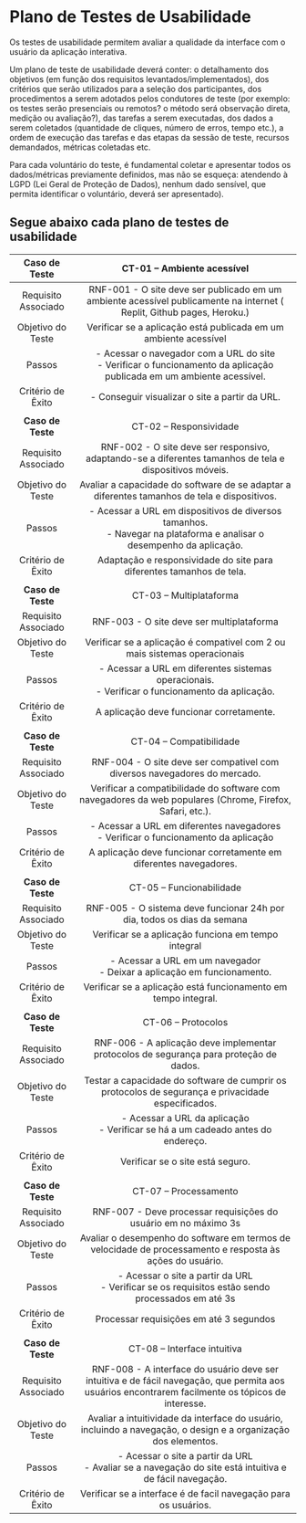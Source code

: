 # Plano de Testes de Usabilidade

Os testes de usabilidade permitem avaliar a qualidade da interface com o usuário da aplicação interativa.

Um plano de teste de usabilidade deverá conter: o detalhamento dos objetivos (em função dos requisitos levantados/implementados), dos critérios que serão utilizados para a seleção dos participantes, dos procedimentos a serem adotados pelos condutores de teste (por exemplo: os testes serão presenciais ou remotos? o método será observação direta, medição ou avaliação?), das tarefas a serem executadas, dos dados a serem coletados (quantidade de cliques, número de erros, tempo etc.), a ordem de execução das tarefas e das etapas da sessão de teste, recursos demandados, métricas coletadas etc.

Para cada voluntário do teste, é fundamental coletar e apresentar todos os dados/métricas previamente definidos, mas não se esqueça: atendendo à LGPD (Lei Geral de Proteção de Dados), nenhum dado sensível, que permita identificar o voluntário, deverá ser apresentado).

## Segue abaixo cada plano de testes de usabilidade 

| **Caso de Teste** 	| CT-01 – Ambiente acessível	|
|:---:	|:---:	|
|Requisito Associado | RNF-001	- O site deve ser publicado em um ambiente acessível publicamente na internet ( Replit, Github pages, Heroku.) |
| Objetivo do Teste 	| Verificar se a aplicação está publicada em um ambiente acessível |
| Passos 	| - Acessar o navegador com a URL do site <br> - Verificar o funcionamento da aplicação publicada em um ambiente acessível.|
|Critério de Êxito | - Conseguir visualizar o site a partir da URL. |
|  	|  	|
| **Caso de Teste** 	| CT-02 – Responsividade	|
|Requisito Associado | RNF-002	- O site deve ser responsivo, adaptando-se a diferentes tamanhos de tela e dispositivos móveis.  |
| Objetivo do Teste 	| Avaliar a capacidade do software de se adaptar a diferentes tamanhos de tela e dispositivos. |
| Passos 	| - Acessar a URL em dispositivos de diversos tamanhos. <br> - Navegar na plataforma e analisar o desempenho da aplicação.|
|Critério de Êxito | Adaptação e responsividade do site para diferentes tamanhos de tela. |
|  	|  	|
| **Caso de Teste** 	| CT-03 – Multiplataforma	|
|Requisito Associado | RNF-003	- O site deve ser multiplataforma |
| Objetivo do Teste 	| Verificar se a aplicação é compativel com 2 ou mais sistemas operacionais |
| Passos 	| - Acessar a URL em diferentes sistemas operacionais.  <br> - Verificar o funcionamento da aplicação. |
|Critério de Êxito | A aplicação deve funcionar corretamente. |
|  	|  	|
| **Caso de Teste** 	| CT-04 – Compatibilidade	|
|Requisito Associado | RNF-004	- O site deve ser compativel com diversos navegadores do mercado. |
| Objetivo do Teste 	| Verificar a compatibilidade do software com navegadores da web populares (Chrome, Firefox, Safari, etc.). |
| Passos 	| - Acessar a URL em diferentes navegadores <br> - Verificar o funcionamento da aplicação|
|Critério de Êxito | A aplicação deve funcionar corretamente em diferentes navegadores. |
|  	|  	|
| **Caso de Teste** 	| CT-05 – Funcionabilidade	|
|Requisito Associado | RNF-005	- O sistema deve funcionar 24h por dia, todos os dias da semana |
| Objetivo do Teste 	| Verificar se a aplicação funciona em tempo integral |
| Passos 	| - Acessar a URL em um navegador <br> - Deixar a aplicação em funcionamento. |
|Critério de Êxito | Verificar se a aplicação está funcionamento em tempo integral. |
|  	|  	|
| **Caso de Teste** 	| CT-06 – Protocolos	|
|Requisito Associado | RNF-006	- A aplicação deve implementar protocolos de segurança para proteção de dados. |
| Objetivo do Teste 	| Testar a capacidade do software de cumprir os protocolos de segurança e privacidade especificados. |
| Passos 	| - Acessar a URL da aplicação <br> - Verificar se há a um cadeado antes do endereço. |
|Critério de Êxito | Verificar se o site está seguro. |
|  	|  	|
| **Caso de Teste** 	| CT-07 – Processamento	|
|Requisito Associado | RNF-007	- Deve processar requisições do usuário em no máximo 3s |
| Objetivo do Teste 	| Avaliar o desempenho do software em termos de velocidade de processamento e resposta às ações do usuário. |
| Passos 	| - Acessar o site a partir da URL  <br> - Verificar se os requisitos estão sendo processados em até 3s |
|Critério de Êxito | Processar requisições em até 3 segundos |
|  	|  	|
| **Caso de Teste** 	| CT-08 – Interface intuitiva	|
|Requisito Associado | RNF-008	- A interface do usuário deve ser intuitiva e de fácil navegação, que permita aos usuários encontrarem facilmente os tópicos de interesse. |
| Objetivo do Teste 	| Avaliar a intuitividade da interface do usuário, incluindo a navegação, o design e a organização dos elementos. |
| Passos 	| - Acessar o site a partir da URL <br> - Avaliar se a navegação do site está intuitiva e de fácil navegação. |
|Critério de Êxito | Verificar se a interface é de facil navegação para os usuários. |
